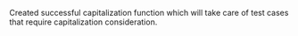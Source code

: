 Created successful capitalization function which will take care of test cases that require capitalization consideration.
